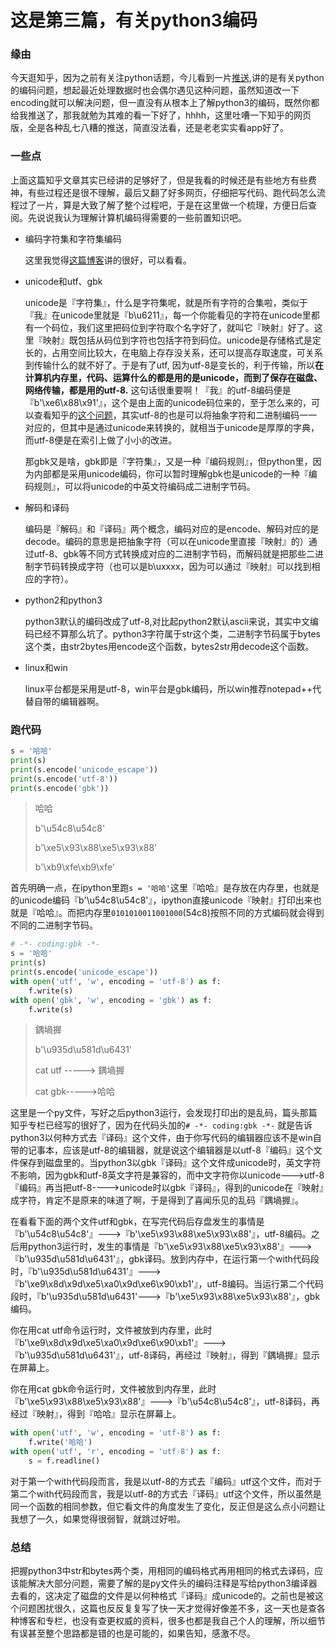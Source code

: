 # 这是第三篇，有关python3编码

### 缘由

今天逛知乎，因为之前有关注python话题，今儿看到一片[推送](https://zhuanlan.zhihu.com/p/40834093),讲的是有关python的编码问题，想起最近处理数据时也会偶尔遇见这种问题，虽然知道改一下encoding就可以解决问题，但一直没有从根本上了解python3的编码，既然你都给我推送了，那我就勉为其难的看一下好了，hhhh，这里吐嘈一下知乎的网页版，全是各种乱七八糟的推送，简直没法看，还是老老实实看app好了。

### 一些点

上面这篇知乎文章其实已经讲的足够好了，但是我看的时候还是有些地方有些费神，有些过程还是很不理解，最后又翻了好多网页，仔细把写代码、跑代码怎么流程过了一片，算是大致了解了整个过程吧，于是在这里做一个梳理，方便日后查阅。先说说我认为理解计算机编码得需要的一些前置知识吧。

- 编码字符集和字符集编码

  这里我觉得[这篇博客](http://www.blogjava.net/zhenandaci/archive/2008/12/24/248041.html)讲的很好，可以看看。

- unicode和utf、gbk

  unicode是『字符集』，什么是字符集呢，就是所有字符的合集啦，类似于『我』在unicode里就是『b\u6211』，每一个你能看见的字符在unicode里都有一个码位，我们这里把码位到字符取个名字好了，就叫它『映射』好了。这里『映射』既包括从码位到字符也包括字符到码位。unicode是存储格式是定长的，占用空间比较大，在电脑上存存没关系，还可以提高存取速度，可关系到传输什么的就不好了。于是有了utf, 因为utf-8是变长的，利于传输，所以**在计算机内存里，代码、运算什么的都是用的是unicode，而到了保存在磁盘、网络传输，都是用的utf-8.** 这句话很重要啊！『我』的utf-8编码便是『b'\xe6\x88\x91'』，这个是由上面的unicode码位来的，至于怎么来的，可以查看知乎的[这个问题](https://www.zhihu.com/question/23374078)，其实utf-8的也是可以将抽象字符和二进制编码一一对应的，但其中是通过unicode来转换的，就相当于unicode是厚厚的字典，而utf-8便是在索引上做了小小的改进。

  那gbk又是啥，gbk即是『字符集』，又是一种『编码规则』，但python里，因为内部都是采用unicode编码，你可以暂时理解gbk也是unicode的一种『编码规则』，可以将unicode的中英文符编码成二进制字节码。

- 解码和译码

  编码是『解码』和『译码』两个概念，编码对应的是encode、解码对应的是decode。编码的意思是把抽象字符（可以在unicode里直接『映射』的）通过utf-8、gbk等不同方式转换成对应的二进制字节码，而解码就是把那些二进制字节码转换成字符（也可以是b\uxxxx，因为可以通过『映射』可以找到相应的字符）。

- python2和python3

  python3默认的编码改成了utf-8,对比起python2默认ascii来说，其实中文编码已经不算那么坑了。python3字符属于str这个类，二进制字节码属于bytes这个类，由str2bytes用encode这个函数，bytes2str用decode这个函数。

- linux和win

  linux平台都是采用是utf-8，win平台是gbk编码，所以win推荐notepad++代替自带的编辑器啊。

### 跑代码

```python
s = '哈哈'
print(s)
print(s.encode('unicode_escape'))
print(s.encode('utf-8'))
print(s.encode('gbk'))
```

> 哈哈
>
> b'\\u54c8\\u54c8'
>
> b'\xe5\x93\x88\xe5\x93\x88'
>
> b'\xb9\xfe\xb9\xfe'

首先明确一点，在ipython里跑`s = '哈哈'`这里『哈哈』是存放在内存里，也就是的unicode编码『b'\\u54c8\\u54c8'』，ipython直接unicode『映射』打印出来也就是『哈哈』。而把内存里`0101010011001000`(54c8)按照不同的方式编码就会得到不同的二进制字节码。

```python
# -*- coding:gbk -*-
s = '哈哈'
print(s)
print(s.encode('unicode_escape'))
with open('utf', 'w', encoding = 'utf-8') as f:
    f.write(s)
with open('gbk', 'w', encoding = 'gbk') as f:
    f.write(s)
```

> 鍝堝搱
>
> b'\\u935d\\u581d\\u6431'
>
> cat utf -----> 鍝堝搱
>
> cat gbk----->哈哈

这里是一个py文件，写好之后python3运行，会发现打印出的是乱码，篇头那篇知乎专栏已经写的很好了，因为在代码头加的`# -*- coding:gbk -*-` 就是告诉python3以何种方式去『译码』这个文件，由于你写代码的编辑器应该不是win自带的记事本，应该是utf-8的编辑器，就是说这个编辑器是以utf-8『编码』这个文件保存到磁盘里的。当python3以gbk『译码』这个文件成unicode时，英文字符不影响，因为gbk和utf-8英文字符是兼容的，而中文字符你以unicode--->utf-8『编码』再当把utf-8---->unicode时以gbk『译码』，得到的unicode在『映射』成字符，肯定不是原来的味道了啊，于是得到了喜闻乐见的乱码『鍝堝搱』。

在看看下面的两个文件utf和gbk，在写完代码后存盘发生的事情是『b'\\u54c8\\u54c8'』--->『b'\xe5\x93\x88\xe5\x93\x88'』，utf-8编码。之后用python3运行时，发生的事情是『b'\xe5\x93\x88\xe5\x93\x88'』--->『b'\\u935d\\u581d\\u6431'』，gbk译码。放到内存中，在运行第一个with代码段时，『b'\\u935d\\u581d\\u6431'』--->『b'\xe9\x8d\x9d\xe5\xa0\x9d\xe6\x90\xb1'』，utf-8编码。当运行第二个代码段时，『b'\\u935d\\u581d\\u6431'--->『b'\xe5\x93\x88\xe5\x93\x88'』，gbk编码。

你在用cat utf命令运行时，文件被放到内存里，此时『b'\xe9\x8d\x9d\xe5\xa0\x9d\xe6\x90\xb1'』--->『b'\\u935d\\u581d\\u6431'』，utf-8译码，再经过『映射』，得到『鍝堝搱』显示在屏幕上。

你在用cat gbk命令运行时，文件被放到内存里，此时『b'\xe5\x93\x88\xe5\x93\x88'』--->『b'\\u54c8\\u54c8'』，utf-8译码，再经过『映射』，得到『哈哈』显示在屏幕上。

```python
with open('utf', 'w', encoding = 'utf-8') as f:
    f.write('哈哈')
with open('utf', 'r', encoding = 'utf-8') as f:
    s = f.readline()
```

对于第一个with代码段而言，我是以utf-8的方式去『编码』utf这个文件，而对于第二个with代码段而言，我是以utf-8的方式去『译码』utf这个文件，所以虽然是同一个函数的相同参数，但它看文件的角度发生了变化，反正但是这么点小问题让我想了一久，如果觉得很弱智，就跳过好啦。

### 总结

把握python3中str和bytes两个类，用相同的编码格式再用相同的格式去译码，应该能解决大部分问题，需要了解的是py文件头的编码注释是写给python3编译器去看的，这决定了磁盘的文件是以何种格式『译码』成unicode的。之前也是被这个问题困扰很久，这篇也反反复复写了快一天才觉得好像差不多，这一天也是查各种博客和专栏，也没有查更权威的资料，很多也都是我自己个人的理解，所以细节有误甚至整个思路都是错的也是可能的，如果告知，感激不尽。



